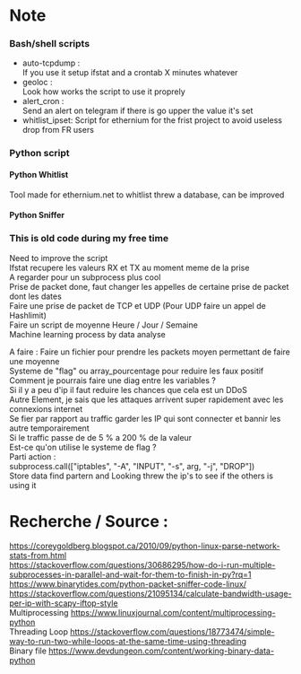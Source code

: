 <h1>Note</h1>
<h3>Bash/shell scripts</h3>
<ul>
<li>auto-tcpdump : <br>If you use it setup ifstat and a crontab X minutes whatever</li>
<li>geoloc : <br>Look how works the script to use it proprely</li>
<li>alert_cron : <br>Send an alert on telegram if there is go upper the value it's set</li>
<li>whitlist_ipset: Script for ethernium for the frist project to avoid useless drop from FR users</li>
</ul>
<h3>Python script</h3>
<h4>Python Whitlist</h4>
Tool made for ethernium.net to whitlist threw a database, can be improved
<h4>Python Sniffer</h4>
<h3>This is old code during my free time</h3>
Need to improve the script<br>
Ifstat recupere les valeurs RX et TX au moment meme de la prise <br>
A regarder pour un subprocess plus cool <br>
Prise de packet done, faut changer les appelles de certaine prise de packet dont les dates <br>
Faire une prise de packet de TCP et UDP (Pour UDP faire un appel de Hashlimit) <br>
Faire un script de moyenne Heure / Jour / Semaine  <br>
Machine learning process by data analyse <br>

A faire :
Faire un fichier pour prendre les packets moyen permettant de faire une moyenne  <br>
Systeme de "flag" ou array_pourcentage pour reduire les faux positif <br>
Comment je pourrais faire une diag entre les variables ? <br>
Si il y a peu d'ip il faut reduire les chances que cela est un DDoS <br>
Autre Element, je sais que les attaques arrivent super rapidement avec les connexions internet <br>
Se fier par rapport au traffic garder les IP qui sont connecter et bannir les autre temporairement <br>
Si le traffic passe de de 5 % a 200 % de la valeur  <br>
Est-ce qu'on utilise le systeme de flag ? <br>
Parti action : <br>
subprocess.call(["iptables", "-A", "INPUT", "-s", arg, "-j", "DROP"]) <br>
Store data find partern and Looking threw the ip's to see if the others is using it <br>
# Recherche / Source : <br>
https://coreygoldberg.blogspot.ca/2010/09/python-linux-parse-network-stats-from.html <br>
https://stackoverflow.com/questions/30686295/how-do-i-run-multiple-subprocesses-in-parallel-and-wait-for-them-to-finish-in-py?rq=1 <br>
https://www.binarytides.com/python-packet-sniffer-code-linux/ <br>
https://stackoverflow.com/questions/21095134/calculate-bandwidth-usage-per-ip-with-scapy-iftop-style <br>
Multiprocessing https://www.linuxjournal.com/content/multiprocessing-python <br>
Threading Loop https://stackoverflow.com/questions/18773474/simple-way-to-run-two-while-loops-at-the-same-time-using-threading <br>
Binary file https://www.devdungeon.com/content/working-binary-data-python <br>
